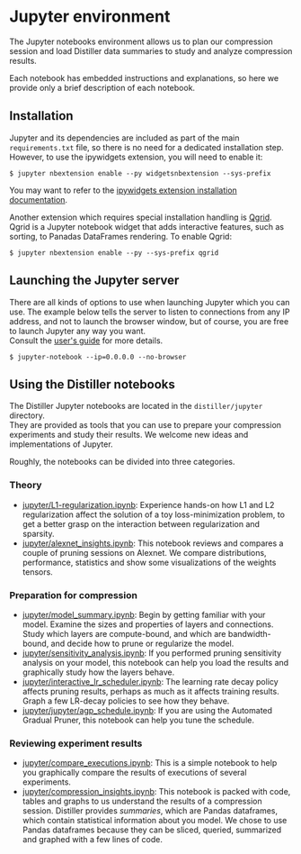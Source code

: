 # Jupyter environment
The Jupyter notebooks environment allows us to plan our compression session and load Distiller data summaries to study and analyze compression results.

Each notebook has embedded instructions and explanations, so here we provide only a brief description of each notebook.

## Installation
Jupyter and its dependencies are included as part of the main ```requirements.txt``` file, so there is no need for a dedicated installation step.<br>
However, to use the ipywidgets extension, you will need to enable it:
```
$ jupyter nbextension enable --py widgetsnbextension --sys-prefix
```

You may want to refer to the [ipywidgets extension installation documentation](http://ipywidgets.readthedocs.io/en/latest/user_install.html).

Another extension which requires special installation handling is [Qgrid](https://github.com/quantopian/qgrid).  Qgrid is a Jupyter notebook widget that adds interactive features, such as sorting, to Panadas DataFrames rendering.  To enable Qgrid:

```
$ jupyter nbextension enable --py --sys-prefix qgrid
```

## Launching the Jupyter server
There are all kinds of options to use when launching Jupyter which you can use.  The example below tells the server to listen to connections from any IP address, and not to launch the browser window, but of course, you are free to launch Jupyter any way you want.<br>
Consult the [user's guide](http://jupyter.readthedocs.io/en/latest/running.html) for more details.
```
$ jupyter-notebook --ip=0.0.0.0 --no-browser
```

## Using the Distiller notebooks
The Distiller Jupyter notebooks are located in the ```distiller/jupyter``` directory.<br>
They are provided as tools that you can use to prepare your compression experiments and study their results.
We welcome new ideas and implementations of Jupyter.

Roughly, the notebooks can be divided into three categories.
### Theory
- [jupyter/L1-regularization.ipynb](https://github.com/IntelLabs/distiller/blob/master/jupyter/L1-regularization.ipynb): Experience hands-on how L1 and L2 regularization affect the solution of a toy loss-minimization problem, to get a better grasp on the interaction between regularization and sparsity.
- [jupyter/alexnet_insights.ipynb](https://github.com/IntelLabs/distiller/blob/master/jupyter/alexnet_insights.ipynb): This notebook reviews and compares a couple of pruning sessions on Alexnet.  We compare distributions, performance, statistics and show some visualizations of the weights tensors.
### Preparation for compression
- [jupyter/model_summary.ipynb](https://github.com/IntelLabs/distiller/blob/master/jupyter/model_summary.ipynb): Begin by getting familiar with your model.  Examine the sizes and properties of layers and connections.  Study which layers are compute-bound, and which are bandwidth-bound, and decide how to prune or regularize the model.
- [jupyter/sensitivity_analysis.ipynb](https://github.com/IntelLabs/distiller/blob/master/jupyter/sensitivity_analysis.ipynb): If you performed pruning sensitivity analysis on your model, this notebook can help you load the results and graphically study how the layers behave.
- [jupyter/interactive_lr_scheduler.ipynb](https://github.com/IntelLabs/distiller/blob/master/jupyter/interactive_lr_scheduler.ipynb): The learning rate decay policy affects pruning results, perhaps as much as it affects training results.  Graph a few LR-decay policies to see how they behave.
- [jupyter/jupyter/agp_schedule.ipynb](https://github.com/IntelLabs/distiller/blob/master/jupyter/agp_schedule.ipynb): If you are using the Automated Gradual Pruner, this notebook can help you tune the schedule.
### Reviewing experiment results
- [jupyter/compare_executions.ipynb](https://github.com/IntelLabs/distiller/blob/master/jupyter/compare_executions.ipynb): This is a simple notebook to help you graphically compare the results of executions of several experiments.
- [jupyter/compression_insights.ipynb](https://github.com/IntelLabs/distiller/blob/master/jupyter/compression_insights.ipynb): This notebook is packed with code, tables and graphs to us understand the results of a compression session.  Distiller provides *summaries*, which are Pandas dataframes, which contain statistical information about you model.  We chose to use Pandas dataframes because they can be sliced, queried, summarized and graphed with a few lines of code.
